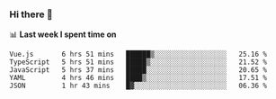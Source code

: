 ### Hi there 👋

<!--
**DBvc/DBvc** is a ✨ _special_ ✨ repository because its `README.md` (this file) appears on your GitHub profile.

Here are some ideas to get you started:

- 🔭 I’m currently working on ...
- 🌱 I’m currently learning ...
- 👯 I’m looking to collaborate on ...
- 🤔 I’m looking for help with ...
- 💬 Ask me about ...
- 📫 How to reach me: ...
- 😄 Pronouns: ...
- ⚡ Fun fact: ...
-->

📊 **Last week I spent time on**
<!--START_SECTION:waka-->
```text
Vue.js       6 hrs 51 mins   ██████▒░░░░░░░░░░░░░░░░░░   25.16 % 
TypeScript   5 hrs 51 mins   █████▒░░░░░░░░░░░░░░░░░░░   21.52 % 
JavaScript   5 hrs 37 mins   █████░░░░░░░░░░░░░░░░░░░░   20.65 % 
YAML         4 hrs 46 mins   ████▒░░░░░░░░░░░░░░░░░░░░   17.51 % 
JSON         1 hr 43 mins    █▓░░░░░░░░░░░░░░░░░░░░░░░   06.36 % 
```
<!--END_SECTION:waka-->
